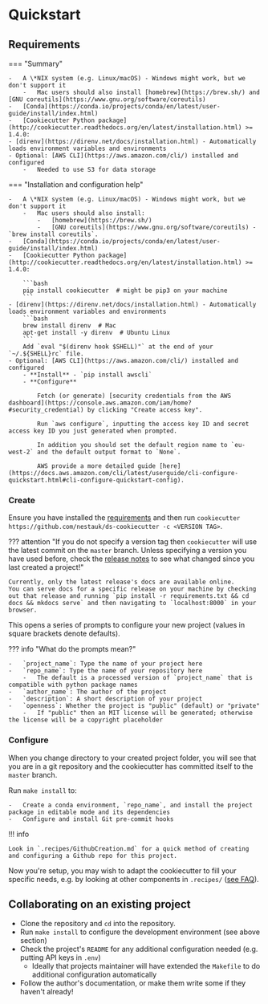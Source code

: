 # Quickstart

## Requirements

=== "Summary"

    -   A \*NIX system (e.g. Linux/macOS) - Windows might work, but we don't support it
        -   Mac users should also install [homebrew](https://brew.sh/) and [GNU coreutils](https://www.gnu.org/software/coreutils)
    -   [Conda](https://conda.io/projects/conda/en/latest/user-guide/install/index.html)
    -   [Cookiecutter Python package](http://cookiecutter.readthedocs.org/en/latest/installation.html) >= 1.4.0:
    - [direnv](https://direnv.net/docs/installation.html) - Automatically loads environment variables and environments
    - Optional: [AWS CLI](https://aws.amazon.com/cli/) installed and configured
        -   Needed to use S3 for data storage

=== "Installation and configuration help"

    -   A \*NIX system (e.g. Linux/macOS) - Windows might work, but we don't support it
        -   Mac users should also install:
            -   [homebrew](https://brew.sh/)
            -   [GNU coreutils](https://www.gnu.org/software/coreutils) - `brew install coreutils`.
    -   [Conda](https://conda.io/projects/conda/en/latest/user-guide/install/index.html)
    -   [Cookiecutter Python package](http://cookiecutter.readthedocs.org/en/latest/installation.html) >= 1.4.0:

        ```bash
        pip install cookiecutter  # might be pip3 on your machine
        ```
    - [direnv](https://direnv.net/docs/installation.html) - Automatically loads environment variables and environments
        ```bash
        brew install direnv  # Mac
        apt-get install -y direnv  # Ubuntu Linux
        ```
        Add `eval "$(direnv hook $SHELL)"` at the end of your `~/.${SHELL}rc` file.
    - Optional: [AWS CLI](https://aws.amazon.com/cli/) installed and configured
        - **Install** - `pip install awscli`
        - **Configure**

            Fetch (or generate) [security credentials from the AWS dashboard](https://console.aws.amazon.com/iam/home?#security_credential) by clicking "Create access key".

            Run `aws configure`, inputting the access key ID and secret access key ID you just generated when prompted.

            In addition you should set the default region name to `eu-west-2` and the default output format to `None`.

            AWS provide a more detailed guide [here](https://docs.aws.amazon.com/cli/latest/userguide/cli-configure-quickstart.html#cli-configure-quickstart-config).

### Create

Ensure you have installed the [requirements](#requirements) and then run `cookiecutter https://github.com/nestauk/ds-cookiecutter -c <VERSION TAG>`.

??? attention "If you do not specify a version tag then `cookiecutter` will use the latest commit on the `master` branch. Unless specifying a version you have used before, check the [release notes](https://github.com/nestauk/ds-cookiecutter/releases) to see what changed since you last created a project!"

    Currently, only the latest release's docs are available online.
    You can serve docs for a specific release on your machine by checking out that release and running `pip install -r requirements.txt && cd docs && mkdocs serve` and then navigating to `localhost:8000` in your browser.

This opens a series of prompts to configure your new project (values in square brackets denote defaults).

??? info "What do the prompts mean?"

    -   `project_name`: Type the name of your project here
    -   `repo_name`: Type the name of your repository here
        -   The default is a processed version of `project_name` that is compatible with python package names
    -   `author_name`: The author of the project
    -   `description`: A short description of your project
    -   `openness`: Whether the project is "public" (default) or "private"
        -   If "public" then an MIT license will be generated; otherwise the license will be a copyright placeholder

### Configure

When you change directory to your created project folder, you will see that you are in a git repository and the cookiecutter has committed itself to the `master` branch.

Run `make install` to:

    -   Create a conda environment, `repo_name`, and install the project package in editable mode and its dependencies
    -   Configure and install Git pre-commit hooks

!!! info

    Look in `.recipes/GithubCreation.md` for a quick method of creating and configuring a Github repo for this project.

Now you're setup, you may wish to adapt the cookiecutter to fill your specific needs, e.g. by looking at other components in `.recipes/` ([see FAQ](../faq/#what-customisations-can-i-make-when-setting-up-the-cookiecutter-without-defeating-the-point-of-having-a-standard-project-template)).

## Collaborating on an existing project

-   Clone the repository and `cd` into the repository.
-   Run `make install` to configure the development environment (see above section)
-   Check the project's `README` for any additional configuration needed (e.g. putting API keys in `.env`)
    -   Ideally that projects maintainer will have extended the `Makefile` to do additional configuration automatically
-   Follow the author's documentation, or make them write some if they haven't already!

